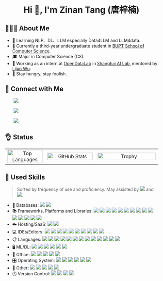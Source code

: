 <h1 align="center">Hi 👋, I'm Zinan Tang (唐梓楠) </h1>

## 👨🏻‍💻 About Me

- 🤔 Learning NLP、DL、LLM especially Data4LLM and LLM4data.
- 🏫 Currently a third-year undergraduate student in [BUPT](https://www.bupt.edu.cn/) [School of Computer Science](https://scs.bupt.edu.cn/).
- 🎓 Major in Computer Science (CS).
- 🌱 Working as an intern at [OpenDataLab](https://opendatalab.github.io) in [Shanghai AI Lab](https://www.shlab.org.cn/), mentored by [Lijun Wu](https://apeterswu.github.io).
- 🔭 Stay hungry, stay foolish.

## 🤝 Connect with Me

<span align="left">
  <p>&nbsp;&nbsp;&nbsp;&nbsp;&nbsp;&nbsp;
    <a href="mailto:tangzinan@bupt.edu.cn" target=_blank">
      <img src="https://img.shields.io/badge/email-white?style=social&logo=gmail&label=tangzinan@bupt.edu.cn">
    </a>
  </p>
  <p>&nbsp;&nbsp;&nbsp;&nbsp;&nbsp;&nbsp; 
    <a href="https://github.com/Word2VecT" target="_blank">
      <img src="https://img.shields.io/badge/github-white?style=social&logo=github&label=Word2VecT">
    </a>
  </p>
  <p>&nbsp;&nbsp;&nbsp;&nbsp;&nbsp;&nbsp;
    <a href="https://zinantang.works" target="_blank">
      <img src="https://img.shields.io/badge/Personal-Blog-blue?style=social&logo=homepage">
    </a>
  </p>
</span>

## 👌 Status

<table align="center" width="100%">
  <tr>
    <td align="center" valign="middle" width="26%">
      <a href="https://github.com/anuraghazra/convoychat">
        <img src="https://github-readme-stats.vercel.app/api/top-langs/?username=Word2VecT&layout=compact&langs_count=6" alt="Top Languages" style="width: 100%; height: 100%; object-fit: contain;"/>
      </a>
    </td>
    <td align="center" valign="middle" width="33%">
      <a href="https://github.com/anuraghazra/github-readme-stats">
        <img src="https://github-readme-stats.vercel.app/api?username=Word2VecT&show_icons=true&count_private=true" alt="GitHub Stats" style="width: 100%; height: 100%; object-fit: contain;"/>
      </a>
    </td>
    <td align="center" valign="middle" width="41%">
      <a href="https://github.com/Word2VecT">
        <img src="https://github-profile-trophy.vercel.app/?username=Word2VecT&theme=onedark&title=MultiLanguage,Joined2020,Commits,Experience&row=1&column=3" alt="Trophy" style="width: 100%; height: 100%; object-fit: contain;"/>
      </a>
    </td>
  </tr>
</table>

## 📏 Used Skills

> Sorted by frequency of use and proficiency. May assisted by  <img src="https://img.shields.io/badge/chatGPT-74aa9c?style=flat-square&logo=openai&logoColor=white" style="display: inline-block;" /> and <img src="https://img.shields.io/badge/google%20gemini-8E75B2?style=flat-square&logo=google%20gemini&logoColor=white" style="display: inline-block;" />.

- 💾 Databases: <img src="https://img.shields.io/badge/MongoDB-%234ea94b.svg?style=flat-square&logo=mongodb&logoColor=white" style="display: inline-block;" /> <img src="https://img.shields.io/badge/postgres-%23316192.svg?style=flat-square&logo=postgresql&logoColor=white" style="display: inline-block;" />
- 📚 Frameworks, Platforms and Libraries: <img src="https://img.shields.io/badge/Anaconda-%2344A833.svg?style=flat-square&logo=anaconda&logoColor=white" style="display: inline-block;" /> <img src="https://img.shields.io/badge/scrapy-%2360a839.svg?style=flat-square&logo=scrapy&logoColor=d1d2d3" style="display: inline-block;" /> <img src="https://img.shields.io/badge/Qt-%23217346.svg?style=flat-square&logo=Qt&logoColor=white" style="display: inline-block;" /> <img src="https://img.shields.io/badge/FastAPI-005571?style=flat-square&logo=fastapi" style="display: inline-block;" /> <img src="https://img.shields.io/badge/flask-%23000.svg?style=flat-square&logo=flask&logoColor=white" style="display: inline-block;" /> <img src="https://img.shields.io/badge/cuda-000000.svg?style=flat-square&logo=nVIDIA&logoColor=green" style="display: inline-block;" /> <img src="https://img.shields.io/badge/vuejs-%2335495e.svg?style=flat-square&logo=vuedotjs&logoColor=%234FC08D" style="display: inline-block;" /> <img src="https://img.shields.io/badge/Vuetify-1867C0?style=flat-square&logo=vuetify&logoColor=AEDDFF" style="display: inline-block;" /> <img src="https://img.shields.io/badge/pytest-%23ffffff.svg?style=flat-square&logo=pytest&logoColor=2f9fe3" style="display: inline-block;" /> <img src="https://img.shields.io/badge/Nuxt-002E3B?style=flat-square&logo=nuxtdotjs&logoColor=#00DC82" style="display: inline-block;" /> <img src="https://img.shields.io/badge/Bun-%23000000.svg?style=flat-square&logo=bun&logoColor=white" style="display: inline-block;" /> <img src="https://img.shields.io/badge/pnpm-%234a4a4a.svg?style=flat-square&logo=pnpm&logoColor=f69220" style="display: inline-block;" /> <img src=" https://img.shields.io/badge/yarn-%232C8EBB.svg?style=flat-square&logo=yarn&logoColor=white" style="display: inline-block;" /> <img src="https://img.shields.io/badge/WordPress-%23117AC9.svg?style=flat-square&logo=WordPress&logoColor=white" style="display: inline-block;" /> <img src="https://img.shields.io/badge/chart.js-F5788D.svg?style=flat-square&logo=chart.js&logoColor=white" style="display: inline-block;" />
- ☁️ Hosting/SaaS: <img src="https://img.shields.io/badge/github%20pages-121013?style=flat-square&logo=github&logoColor=white" style="display: inline-block;" /> <img src="https://img.shields.io/badge/AlibabaCloud-%23FF6701.svg?style=flat-square&logo=alibabacloud&logoColor=white" style="display: inline-block;" />
- 💻 IDEs/Editors: <img src="https://img.shields.io/badge/zedindustries-084CCF.svg?style=flat-square&logo=zedindustries&logoColor=white" style="display: inline-block;" /> <img src="https://img.shields.io/badge/Obsidian-%23483699.svg?style=flat-square&logo=obsidian&logoColor=white" style="display: inline-block;" /> <img src="https://img.shields.io/badge/Visual%20Studio%20Code-0078d7.svg?style=flat-square&logo=visual-studio-code&logoColor=white" style="display: inline-block;" /> <img src="https://img.shields.io/badge/pycharm-143?style=flat-square&logo=pycharm&logoColor=black&color=black&labelColor=green" style="display: inline-block;" /> <img src="https://img.shields.io/badge/NeoVim-%2357A143.svg?&style=flat-square&logo=neovim&logoColor=white" style="display: inline-block;" /> <img src="https://img.shields.io/badge/VIM-%2311AB00.svg?style=flat-square&logo=vim&logoColor=white" style="display: inline-block;" /> <img src="https://img.shields.io/badge/CLion-black?style=flat-square&logo=clion&logoColor=white" style="display: inline-block;" /> <img src="https://img.shields.io/badge/jupyter-%23FA0F00.svg?style=flat-square&logo=jupyter&logoColor=white" style="display: inline-block;" /> <img src="https://img.shields.io/badge/Visual%20Studio-5C2D91.svg?style=flat-square&logo=visual-studio&logoColor=white" style="display: inline-block;" /> <img src="https://img.shields.io/badge/IntelliJIDEA-000000.svg?style=flat-square&logo=intellij-idea&logoColor=white" style="display: inline-block;" />
- 📋 Languages: <img src="https://img.shields.io/badge/c-%2300599C.svg?style=flat-square&logo=c&logoColor=white" style="display: inline-block;" /> <img src="https://img.shields.io/badge/latex-%23008080.svg?style=flat-square&logo=latex&logoColor=white" style="display: inline-block;" />  <img src="https://img.shields.io/badge/python-3670A0?style=flat-square&logo=python&logoColor=ffdd54" style="display: inline-block;" /> <img src="https://img.shields.io/badge/c++-%2300599C.svg?style=flat-square&logo=c%2B%2B&logoColor=white" style="display: inline-block;" /> <img src="https://img.shields.io/badge/markdown-%23000000.svg?style=flat-square&logo=markdown&logoColor=white" style="display: inline-block;" /> <img src="https://img.shields.io/badge/yaml-%23ffffff.svg?style=flat-square&logo=yaml&logoColor=151515" style="display: inline-block;" /> <img src="https://img.shields.io/badge/bash_script-%23121011.svg?style=flat-square&logo=gnu-bash&logoColor=white" style="display: inline-block;" /> <img src="https://img.shields.io/badge/Windows%20Terminal-%234D4D4D.svg?style=flat-square&logo=windows-terminal&logoColor=white" style="display: inline-block;" /> <img src="https://img.shields.io/badge/PowerShell-%235391FE.svg?style=flat-square&logo=powershell&logoColor=white" style="display: inline-block;" />  <img src="https://img.shields.io/badge/html5-%23E34F26.svg?style=flat-square&logo=html5&logoColor=white" style="display: inline-block;" /> <img src="https://img.shields.io/badge/css3-%231572B6.svg?style=flat-square&logo=css3&logoColor=white" style="display: inline-block;" /> <img src="https://img.shields.io/badge/javascript-%23323330.svg?style=flat-square&logo=javascript&logoColor=%23F7DF1E" style="display: inline-block;" /> <img src="https://img.shields.io/badge/java-%23ED8B00.svg?style=flat-square&logo=openjdk&logoColor=white" style="display: inline-block;" />
- 🖥️ ML/DL: <img src="https://img.shields.io/badge/PyTorch-%23EE4C2C.svg?style=flat-square&logo=PyTorch&logoColor=white" style="display: inline-block;" /> <img src="https://img.shields.io/badge/Plotly-%233F4F75.svg?style=flat-square&logo=plotly&logoColor=white" style="display: inline-block;" /> <img src="https://img.shields.io/badge/Matplotlib-%23ffffff.svg?style=flat-square&logo=Matplotlib&logoColor=black" style="display: inline-block;" /> <img src="https://img.shields.io/badge/numpy-%23013243.svg?style=flat-square&logo=numpy&logoColor=white" style="display: inline-block;" /> <img src="https://img.shields.io/badge/pandas-%23150458.svg?style=flat-square&logo=pandas&logoColor=white" style="display: inline-block;" /> <img src="https://img.shields.io/badge/scikit--learn-%23F7931E.svg?style=flat-square&logo=scikit-learn&logoColor=white" style="display: inline-block;" />
- 🏢 Office: <img src="https://img.shields.io/badge/Microsoft_Word-2B579A?style=flat-square&logo=microsoft-word&logoColor=white" style="display: inline-block;" /> <img src="https://img.shields.io/badge/Microsoft_PowerPoint-B7472A?style=flat-square&logo=microsoft-powerpoint&logoColor=white" style="display: inline-block;" /> <img src="https://img.shields.io/badge/Microsoft_Visio-3955A3?style=flat-square&logo=microsoft-visio&logoColor=white" style="display: inline-block;" /> <img src="https://img.shields.io/badge/Microsoft_Excel-217346?style=flat-square&logo=microsoft-excel&logoColor=white" style="display: inline-block;" /> <img src="https://img.shields.io/badge/LibreOffice-%2318A303?style=flat-square&logo=LibreOffice&logoColor=white" style="display: inline-block;" />
- 🎛️ Operating System: <img src="https://img.shields.io/badge/mac%20os-000000?style=flat-square&logo=macos&logoColor=F0F0F0" style="display: inline-block;" /> <img src="https://img.shields.io/badge/iOS-000000?style=flat-square&logo=ios&logoColor=white" style="display: inline-block;" /> <img src="https://img.shields.io/badge/Ubuntu-E95420?style=flat-square&logo=ubuntu&logoColor=white" style="display: inline-block;" /> <img src="https://img.shields.io/badge/Android-3DDC84?style=flat-square&logo=android&logoColor=white" style="display: inline-block;" /> <img src="https://img.shields.io/badge/Windows%2011-%230079d5.svg?style=flat-square&logo=Windows%2011&logoColor=white" style="display: inline-block;" /> <img src="https://img.shields.io/badge/Windows%20xp-003399?style=flat-square&logo=windowsxp&logoColor=white" style="display: inline-block;" />
- 🥅 Other: <img src="https://img.shields.io/badge/CMake-%23008FBA.svg?style=flat-square&logo=cmake&logoColor=white" style="display: inline-block;" /> <img src="https://img.shields.io/badge/docker-%230db7ed.svg?style=flat-square&logo=docker&logoColor=white" style="display: inline-block;" /> <img src="https://shields.io/badge/FFmpeg-%23171717.svg?logo=ffmpeg&style=flat-square&labelColor=171717&logoColor=5cb85c" style="display: inline-block;" /> <img src="https://img.shields.io/badge/ESLint-4B3263?style=flat-square&logo=eslint&logoColor=white" style="display: inline-block;" /> <img src="https://img.shields.io/badge/pypi-%23ececec.svg?style=flat-square&logo=pypi&logoColor=1f73b7" style="display: inline-block;" />
- 🕓 Version Control: <img src="https://img.shields.io/badge/github-%23121011.svg?style=flat-square&logo=github&logoColor=white" style="display: inline-block;" /> <img src="https://img.shields.io/badge/gitlab-%23181717.svg?style=flat-square&logo=gitlab&logoColor=white" style="display: inline-block;" /> <img src="https://img.shields.io/badge/Gitee-C71D23?style=flat-square&logo=gitee&logoColor=white" style="display: inline-block;" /> <img src="https://img.shields.io/badge/gitlab-%23181717.svg?style=flat-square&logo=gitlab&logoColor=white" style="display: inline-block;" />
